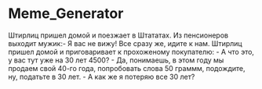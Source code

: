 # Meme_Generator
Штирлиц пришел домой и поезжает в Штататах. Из пенсионеров выходит мужик:- Я вас не вижу! Все сразу же, идите к нам.
Штирлиц пришел домой и приговаривает к прохоженому покупателю: - А что это, у вас тут уже на 30 лет 4500? - Да, понимаешь, в этом году мы продаем свой 40-го года, попробовать слова 50 граммм, подождите, ну, податьте в 30 лет. - А как же я потеряю все 30 лет?

